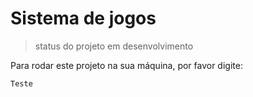 # Sistema de jogos #

> status do projeto em desenvolvimento

Para rodar este projeto na sua máquina, por favor digite:

```
Teste
```
